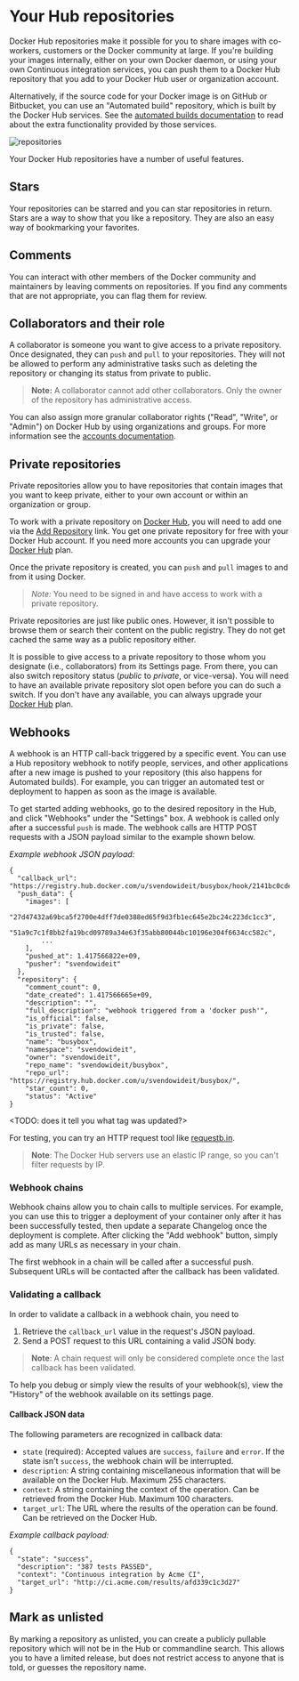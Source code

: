 <!--[metadata]>
+++
title = "Your Repositories on Docker Hub"
description = "Your Repositories on Docker Hub"
keywords = ["Docker, docker, registry, accounts, plans, Dockerfile, Docker Hub, webhooks, docs,  documentation"]
[menu.main]
parent = "smn_pubhub"
weight = 2
+++
<![end-metadata]-->

# Your Hub repositories

Docker Hub repositories make it possible for you to share images with co-workers,
customers or the Docker community at large. If you're building your images internally,
either on your own Docker daemon, or using your own Continuous integration services,
you can push them to a Docker Hub repository that you add to your Docker Hub user or
organization account.

Alternatively, if the source code for your Docker image is on GitHub or Bitbucket,
you can use an "Automated build" repository, which is built by the Docker Hub
services. See the [automated builds documentation](./builds.md) to read about
the extra functionality provided by those services.

![repositories](/docker-hub/hub-images/repos.png)

Your Docker Hub repositories have a number of useful features.

## Stars

Your repositories can be starred and you can star repositories in
return. Stars are a way to show that you like a repository. They are
also an easy way of bookmarking your favorites.

## Comments

You can interact with other members of the Docker community and maintainers by
leaving comments on repositories. If you find any comments that are not
appropriate, you can flag them for review.

## Collaborators and their role

A collaborator is someone you want to give access to a private
repository. Once designated, they can `push` and `pull` to your
repositories. They will not be allowed to perform any administrative
tasks such as deleting the repository or changing its status from
private to public.

> **Note:**
> A collaborator cannot add other collaborators. Only the owner of
> the repository has administrative access.

You can also assign more granular collaborator rights ("Read", "Write", or "Admin")
on Docker Hub by using organizations and groups. For more information
see the [accounts documentation](accounts/).

## Private repositories

Private repositories allow you to have repositories that contain images
that you want to keep private, either to your own account or within an
organization or group.

To work with a private repository on [Docker
Hub](https://hub.docker.com), you will need to add one via the [Add
Repository](https://registry.hub.docker.com/account/repositories/add/)
link. You get one private repository for free with your Docker Hub
account. If you need more accounts you can upgrade your [Docker
Hub](https://registry.hub.docker.com/plans/) plan.

Once the private repository is created, you can `push` and `pull` images
to and from it using Docker.

> *Note:* You need to be signed in and have access to work with a
> private repository.

Private repositories are just like public ones. However, it isn't
possible to browse them or search their content on the public registry.
They do not get cached the same way as a public repository either.

It is possible to give access to a private repository to those whom you
designate (i.e., collaborators) from its Settings page. From there, you
can also switch repository status (*public* to *private*, or
vice-versa). You will need to have an available private repository slot
open before you can do such a switch. If you don't have any available,
you can always upgrade your [Docker
Hub](https://registry.hub.docker.com/plans/) plan.

## Webhooks

A webhook is an HTTP call-back triggered by a specific event.
You can use a Hub repository webhook to notify people, services, and other
applications after a new image is pushed to your repository (this also happens
for Automated builds). For example, you can trigger an automated test or
deployment to happen as soon as the image is available.

To get started adding webhooks, go to the desired repository in the Hub,
and click "Webhooks" under the "Settings" box.
A webhook is called only after a successful `push` is
made. The webhook calls are HTTP POST requests with a JSON payload
similar to the example shown below.

*Example webhook JSON payload:*

```
{
  "callback_url": "https://registry.hub.docker.com/u/svendowideit/busybox/hook/2141bc0cdec4hebec411i4c1g40242eg110020/",
  "push_data": {
    "images": [
        "27d47432a69bca5f2700e4dff7de0388ed65f9d3fb1ec645e2bc24c223dc1cc3",
        "51a9c7c1f8bb2fa19bcd09789a34e63f35abb80044bc10196e304f6634cc582c",
        ...
    ],
    "pushed_at": 1.417566822e+09,
    "pusher": "svendowideit"
  },
  "repository": {
    "comment_count": 0,
    "date_created": 1.417566665e+09,
    "description": "",
    "full_description": "webhook triggered from a 'docker push'",
    "is_official": false,
    "is_private": false,
    "is_trusted": false,
    "name": "busybox",
    "namespace": "svendowideit",
    "owner": "svendowideit",
    "repo_name": "svendowideit/busybox",
    "repo_url": "https://registry.hub.docker.com/u/svendowideit/busybox/",
    "star_count": 0,
    "status": "Active"
}
```

<TODO: does it tell you what tag was updated?>

For testing, you can try an HTTP request tool like [requestb.in](http://requestb.in/).

> **Note**: The Docker Hub servers use an elastic IP range, so you can't
> filter requests by IP.

### Webhook chains

Webhook chains allow you to chain calls to multiple services. For example,
you can use this to trigger a deployment of your container only after
it has been successfully tested, then update a separate Changelog once the
deployment is complete.
After clicking the "Add webhook" button, simply add as many URLs as necessary
in your chain.

The first webhook in a chain will be called after a successful push. Subsequent
URLs will be contacted after the callback has been validated.

### Validating a callback

In order to validate a callback in a webhook chain, you need to

1. Retrieve the `callback_url` value in the request's JSON payload.
1. Send a POST request to this URL containing a valid JSON body.

> **Note**: A chain request will only be considered complete once the last
> callback has been validated.

To help you debug or simply view the results of your webhook(s),
view the "History" of the webhook available on its settings page.

#### Callback JSON data

The following parameters are recognized in callback data:

* `state` (required): Accepted values are `success`, `failure` and `error`.
  If the state isn't `success`, the webhook chain will be interrupted.
* `description`: A string containing miscellaneous information that will be
  available on the Docker Hub. Maximum 255 characters.
* `context`: A string containing the context of the operation. Can be retrieved
  from the Docker Hub. Maximum 100 characters.
* `target_url`: The URL where the results of the operation can be found. Can be
  retrieved on the Docker Hub.

*Example callback payload:*

    {
      "state": "success",
      "description": "387 tests PASSED",
      "context": "Continuous integration by Acme CI",
      "target_url": "http://ci.acme.com/results/afd339c1c3d27"
    }

## Mark as unlisted

By marking a repository as unlisted, you can create a publicly pullable repository
which will not be in the Hub or commandline search. This allows you to have a limited
release, but does not restrict access to anyone that is told, or guesses the repository
name.
